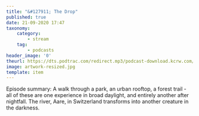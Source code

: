 ```yaml
---
title: "&#127911; The Drop"
published: true
date: 21-09-2020 17:47
taxonomy:
    category:
        - stream
    tag:
        - podcasts
header_image: '0'
theurl: https://dts.podtrac.com/redirect.mp3/podcast-download.kcrw.com/kcrw/audio/podcast/etc/nw/KCRW-nocturne-river_nighttime_night_fear_danger_darkness-200908.mp3
image: artwork-resized.jpg
template: item
--- 
```

Episode summary: A walk through a park, an urban rooftop, a forest trail - all of these are one experience in broad daylight, and entirely another after nightfall. The river, Aare, in Switzerland transforms into another creature in the darkness.
